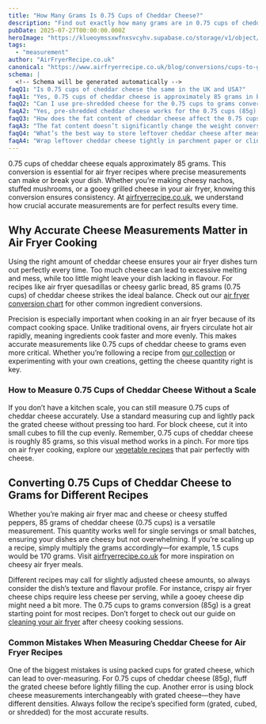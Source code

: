 ```yaml
---
title: "How Many Grams Is 0.75 Cups of Cheddar Cheese?"
description: "Find out exactly how many grams are in 0.75 cups of cheddar cheese for perfect air fryer recipes every time. No more guesswork!"
pubDate: 2025-07-27T00:00:00.000Z
heroImage: "https://klueoymssxwfnxsvcyhv.supabase.co/storage/v1/object/public/Shmucket/how-many-grams-is-0-75-cups-cheddar-cheese.webp"
tags:
  - "measurement"
author: "AirFryerRecipe.co.uk"
canonical: "https://www.airfryerrecipe.co.uk/blog/conversions/cups-to-grams/how-many-grams-is-0-75-cups-cheddar-cheese"
schema: |
  <!-- Schema will be generated automatically -->
faqQ1: "Is 0.75 cups of cheddar cheese the same in the UK and USA?"
faqA1: "Yes, 0.75 cups of cheddar cheese is approximately 85 grams in both the UK and USA. While cup sizes can vary slightly by region, the weight conversion remains consistent for cheddar cheese. Always use a kitchen scale for the most accurate measurement."
faqQ2: "Can I use pre-shredded cheese for the 0.75 cups to grams conversion?"
faqA2: "Yes, pre-shredded cheddar cheese works for the 0.75 cups (85g) measurement. However, pre-shredded cheese often contains anti-caking agents, which may affect melting. For best results in air fryer recipes, freshly grated cheese is recommended."
faqQ3: "How does the fat content of cheddar cheese affect the 0.75 cups to grams conversion?"
faqA3: "The fat content doesn’t significantly change the weight conversion—0.75 cups of any cheddar cheese (full-fat or reduced-fat) will still be around 85 grams. However, higher-fat cheeses may melt differently in the air fryer, so adjust cooking times accordingly."
faqQ4: "What’s the best way to store leftover cheddar cheese after measuring 0.75 cups?"
faqA4: "Wrap leftover cheddar cheese tightly in parchment paper or cling film and store it in the fridge. For longer storage, freeze grated cheese in an airtight container. Thaw before using it in your next air fryer recipe for best results."
---
```

<p>0.75 cups of cheddar cheese equals approximately 85 grams. This conversion is essential for air fryer recipes where precise measurements can make or break your dish. Whether you’re making cheesy nachos, stuffed mushrooms, or a gooey grilled cheese in your air fryer, knowing this conversion ensures consistency. At <a href=https://www.airfryerrecipe.co.uk/>airfryerrecipe.co.uk</a>, we understand how crucial accurate measurements are for perfect results every time.</p>

<h2>Why Accurate Cheese Measurements Matter in Air Fryer Cooking</h2>  
<p>Using the right amount of cheddar cheese ensures your air fryer dishes turn out perfectly every time. Too much cheese can lead to excessive melting and mess, while too little might leave your dish lacking in flavour. For recipes like air fryer quesadillas or cheesy garlic bread, 85 grams (0.75 cups) of cheddar cheese strikes the ideal balance. Check out our <a href=https://www.airfryerrecipe.co.uk/air-fryer-conversion-chart>air fryer conversion chart</a> for other common ingredient conversions.</p>  
<p>Precision is especially important when cooking in an air fryer because of its compact cooking space. Unlike traditional ovens, air fryers circulate hot air rapidly, meaning ingredients cook faster and more evenly. This makes accurate measurements like 0.75 cups of cheddar cheese to grams even more critical. Whether you’re following a recipe from <a href=https://www.airfryerrecipe.co.uk/recipes>our collection</a> or experimenting with your own creations, getting the cheese quantity right is key.</p>

<h3>How to Measure 0.75 Cups of Cheddar Cheese Without a Scale</h3>  
<p>If you don’t have a kitchen scale, you can still measure 0.75 cups of cheddar cheese accurately. Use a standard measuring cup and lightly pack the grated cheese without pressing too hard. For block cheese, cut it into small cubes to fill the cup evenly. Remember, 0.75 cups of cheddar cheese is roughly 85 grams, so this visual method works in a pinch. For more tips on air fryer cooking, explore our <a href=https://www.airfryerrecipe.co.uk/recipe-category/vegetables>vegetable recipes</a> that pair perfectly with cheese.</p>

<h2>Converting 0.75 Cups of Cheddar Cheese to Grams for Different Recipes</h2>  
<p>Whether you’re making air fryer mac and cheese or cheesy stuffed peppers, 85 grams of cheddar cheese (0.75 cups) is a versatile measurement. This quantity works well for single servings or small batches, ensuring your dishes are cheesy but not overwhelming. If you’re scaling up a recipe, simply multiply the grams accordingly—for example, 1.5 cups would be 170 grams. Visit <a href=https://www.airfryerrecipe.co.uk/>airfryerrecipe.co.uk</a> for more inspiration on cheesy air fryer meals.</p>  
<p>Different recipes may call for slightly adjusted cheese amounts, so always consider the dish’s texture and flavour profile. For instance, crispy air fryer cheese chips require less cheese per serving, while a gooey cheese dip might need a bit more. The 0.75 cups to grams conversion (85g) is a great starting point for most recipes. Don’t forget to check out our guide on <a href=https://www.airfryerrecipe.co.uk/air-fryer-cleaner>cleaning your air fryer</a> after cheesy cooking sessions.</p>

<h3>Common Mistakes When Measuring Cheddar Cheese for Air Fryer Recipes</h3>  
<p>One of the biggest mistakes is using packed cups for grated cheese, which can lead to over-measuring. For 0.75 cups of cheddar cheese (85g), fluff the grated cheese before lightly filling the cup. Another error is using block cheese measurements interchangeably with grated cheese—they have different densities. Always follow the recipe’s specified form (grated, cubed, or shredded) for the most accurate results.</p>
